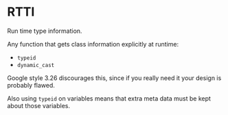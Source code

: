# RTTI

Run time type information.

Any function that gets class information explicitly at runtime:

- `typeid`
- `dynamic_cast`

Google style 3.26 discourages this, since if you really need it your design is probably flawed.

Also using `typeid` on variables means that extra meta data must be kept about those variables.

